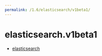 ```yaml
---
permalink: /1.6/elasticsearch/v1beta1/
---
```


# elasticsearch.v1beta1



* [elasticsearch](elasticsearch.md)